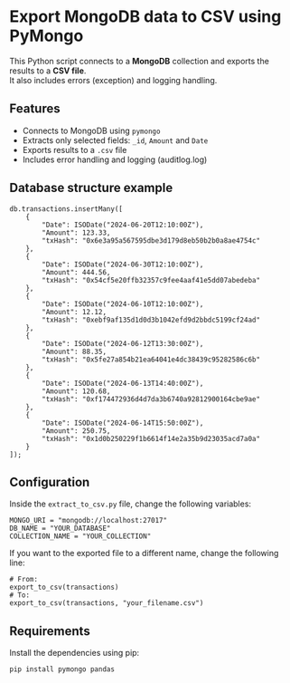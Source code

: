 # Export MongoDB data to CSV using PyMongo

This Python script connects to a **MongoDB** collection and exports the results to a **CSV file**.  
It also includes errors (exception) and logging handling.

## Features

- Connects to MongoDB using `pymongo`
- Extracts only selected fields: `_id`, `Amount` and `Date`
- Exports results to a `.csv` file
- Includes error handling and logging (auditlog.log)

## Database structure example

```
db.transactions.insertMany([
    {
        "Date": ISODate("2024-06-20T12:10:00Z"),
        "Amount": 123.33,
        "txHash": "0x6e3a95a567595dbe3d179d8eb50b2b0a8ae4754c"
    },
    {
        "Date": ISODate("2024-06-30T12:10:00Z"),
        "Amount": 444.56,
        "txHash": "0x54cf5e20ffb32357c9fee4aaf41e5dd07abedeba"
    },
    {
        "Date": ISODate("2024-06-10T12:10:00Z"),
        "Amount": 12.12,
        "txHash": "0xebf9af135d1d0d3b1042efd9d2bbdc5199cf24ad"
    },
    {
        "Date": ISODate("2024-06-12T13:30:00Z"),
        "Amount": 88.35,
        "txHash": "0x5fe27a854b21ea64041e4dc38439c95282586c6b"
    },
    {
        "Date": ISODate("2024-06-13T14:40:00Z"),
        "Amount": 120.68,
        "txHash": "0xf174472936d4d7da3b6740a92812900164cbe9ae"
    },
    {
        "Date": ISODate("2024-06-14T15:50:00Z"),
        "Amount": 250.75,
        "txHash": "0x1d0b250229f1b6614f14e2a35b9d23035acd7a0a"
    }
]);
```

## Configuration

Inside the `extract_to_csv.py` file, change the following variables:
```
MONGO_URI = "mongodb://localhost:27017"
DB_NAME = "YOUR_DATABASE"
COLLECTION_NAME = "YOUR_COLLECTION"
```
If you want to the exported file to a different name, change the following line:
```
# From: 
export_to_csv(transactions)
# To:
export_to_csv(transactions, "your_filename.csv")
```

## Requirements

Install the dependencies using pip:

```bash
pip install pymongo pandas
